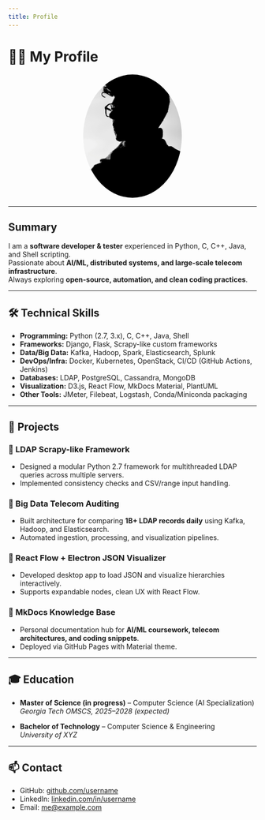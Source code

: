 ```yaml
---
title: Profile
---
```


# 👨‍💻 My Profile

<p align="center">
  <img src="assets/profile.jpg" alt="Profile photo"
       style="border-radius: 50%; width: 200px; height: 250px; object-fit: cover;"/>
</p>

---

## Summary

I am a **software developer & tester** experienced in Python, C, C++, Java, and Shell scripting.  
Passionate about **AI/ML, distributed systems, and large-scale telecom infrastructure**.  
Always exploring **open-source, automation, and clean coding practices**.

---

## 🛠️ Technical Skills

- **Programming:** Python (2.7, 3.x), C, C++, Java, Shell
- **Frameworks:** Django, Flask, Scrapy-like custom frameworks
- **Data/Big Data:** Kafka, Hadoop, Spark, Elasticsearch, Splunk
- **DevOps/Infra:** Docker, Kubernetes, OpenStack, CI/CD (GitHub Actions, Jenkins)
- **Databases:** LDAP, PostgreSQL, Cassandra, MongoDB
- **Visualization:** D3.js, React Flow, MkDocs Material, PlantUML
- **Other Tools:** JMeter, Filebeat, Logstash, Conda/Miniconda packaging

---

## 🚀 Projects

### 📌 LDAP Scrapy-like Framework
- Designed a modular Python 2.7 framework for multithreaded LDAP queries across multiple servers.
- Implemented consistency checks and CSV/range input handling.

### 📌 Big Data Telecom Auditing
- Built architecture for comparing **1B+ LDAP records daily** using Kafka, Hadoop, and Elasticsearch.
- Automated ingestion, processing, and visualization pipelines.

### 📌 React Flow + Electron JSON Visualizer
- Developed desktop app to load JSON and visualize hierarchies interactively.
- Supports expandable nodes, clean UX with React Flow.

### 📌 MkDocs Knowledge Base
- Personal documentation hub for **AI/ML coursework, telecom architectures, and coding snippets**.
- Deployed via GitHub Pages with Material theme.

---

## 🎓 Education

- **Master of Science (in progress)** – Computer Science (AI Specialization)  
  *Georgia Tech OMSCS, 2025–2028 (expected)*

- **Bachelor of Technology** – Computer Science & Engineering  
  *University of XYZ*

---

## 📫 Contact

- GitHub: [github.com/username](https://github.com/username)  
- LinkedIn: [linkedin.com/in/username](https://linkedin.com/in/username)  
- Email: [me@example.com](mailto:me@example.com)
